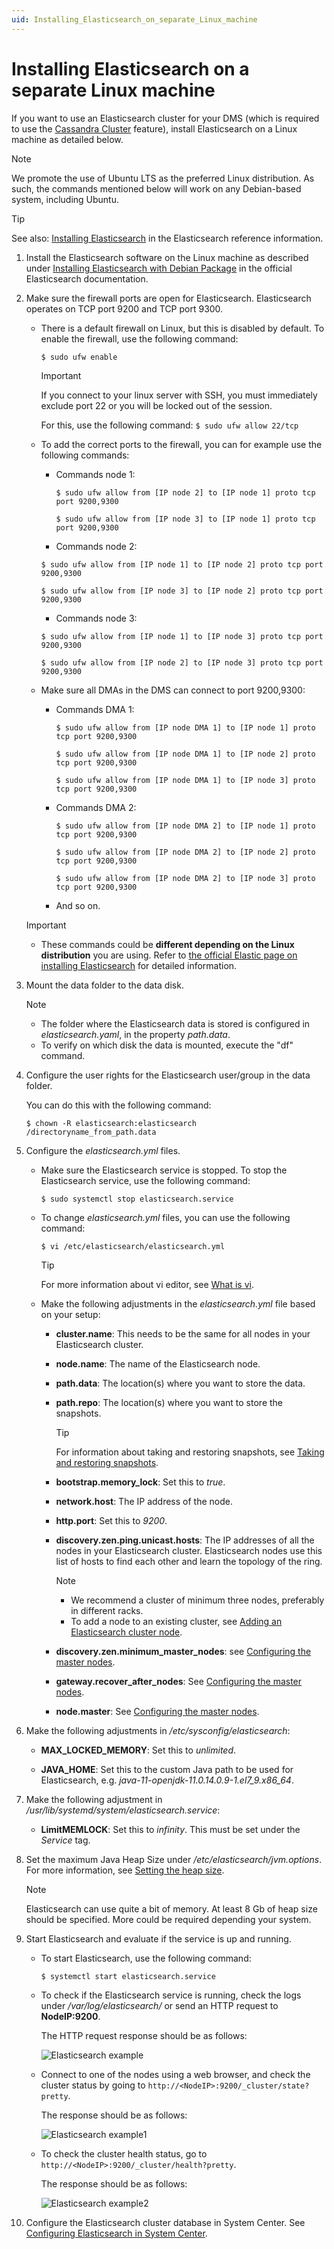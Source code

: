 ```yaml
---
uid: Installing_Elasticsearch_on_separate_Linux_machine
---
```


# Installing Elasticsearch on a separate Linux machine

If you want to use an Elasticsearch cluster for your DMS (which is required to use the [Cassandra Cluster](xref:Migrating_the_general_database_to_a_DMS_Cassandra_cluster) feature), install Elasticsearch on a Linux machine as detailed below.

> [!NOTE]
> We promote the use of Ubuntu LTS as the preferred Linux distribution. As such, the commands mentioned below will work on any Debian-based system, including Ubuntu.

> [!TIP]
> See also: [Installing Elasticsearch](https://www.elastic.co/guide/en/elasticsearch/reference/6.8/install-elasticsearch.html) in the Elasticsearch reference information.

1. Install the Elasticsearch software on  the Linux machine as described under [Installing Elasticsearch with Debian Package](https://www.elastic.co/guide/en/elasticsearch/reference/current/deb.html) in the official Elasticsearch documentation.

1. Make sure the firewall ports are open for Elasticsearch. Elasticsearch operates on TCP port 9200 and TCP port 9300.

   - There is a default firewall on Linux, but this is disabled by default. To enable the firewall, use the following command:

     `$ sudo ufw enable`

     > [!IMPORTANT]
     > If you connect to your linux server with SSH, you must immediately exclude port 22 or you will be locked out of the session.
     >
     > For this, use the following command: `$ sudo ufw allow 22/tcp`

   - To add the correct ports to the firewall, you can for example use the following commands:

      - Commands node 1:

        `$ sudo ufw allow from [IP node 2] to [IP node 1] proto tcp port 9200,9300`

        `$ sudo ufw allow from [IP node 3] to [IP node 1] proto tcp port 9200,9300`

      - Commands node 2:

       `$ sudo ufw allow from [IP node 1] to [IP node 2] proto tcp port 9200,9300`

       `$ sudo ufw allow from [IP node 3] to [IP node 2] proto tcp port 9200,9300`

      - Commands node 3:

       `$ sudo ufw allow from [IP node 1] to [IP node 3] proto tcp port 9200,9300`

       `$ sudo ufw allow from [IP node 2] to [IP node 3] proto tcp port 9200,9300`

   - Make sure all DMAs in the DMS can connect to port 9200,9300:

     - Commands DMA 1:

       `$ sudo ufw allow from [IP node DMA 1] to [IP node 1] proto tcp port 9200,9300`  

       `$ sudo ufw allow from [IP node DMA 1] to [IP node 2] proto tcp port 9200,9300`  

       `$ sudo ufw allow from [IP node DMA 1] to [IP node 3] proto tcp port 9200,9300`  

     - Commands DMA 2:
  
       `$ sudo ufw allow from [IP node DMA 2] to [IP node 1] proto tcp port 9200,9300`  

       `$ sudo ufw allow from [IP node DMA 2] to [IP node 2] proto tcp port 9200,9300`  

       `$ sudo ufw allow from [IP node DMA 2] to [IP node 3] proto tcp port 9200,9300`  

     - And so on.

   > [!IMPORTANT]
   >
   > - These commands could be **different depending on the Linux distribution** you are using. Refer to [the official Elastic page on installing Elasticsearch](https://www.elastic.co/guide/en/elasticsearch/reference/current/install-elasticsearch.html) for detailed information.

1. Mount the data folder to the data disk.

   > [!NOTE]
   >
   > - The folder where the Elasticsearch data is stored is configured in *elasticsearch.yaml*, in the property *path.data*.
   > - To verify on which disk the data is mounted, execute the "df" command.

1. Configure the user rights for the Elasticsearch user/group in the data folder.

   You can do this with the following command:

   `$ chown -R elasticsearch:elasticsearch /directoryname_from_path.data`

1. Configure the *elasticsearch.yml* files.

   - Make sure the Elasticsearch service is stopped. To stop the Elasticsearch service, use the following command:

     `$ sudo systemctl stop elasticsearch.service`

   - To change *elasticsearch.yml* files, you can use the following command:

     `$ vi /etc/elasticsearch/elasticsearch.yml`

     > [!TIP]
     > For more information about vi editor, see [What is vi](https://www.cs.colostate.edu/helpdocs/vi.html).

   - Make the following adjustments in the *elasticsearch.yml* file based on your setup:

     - **cluster.name**: This needs to be the same for all nodes in your Elasticsearch cluster.

     - **node.name**: The name of the Elasticsearch node.

     - **path.data**: The location(s) where you want to store the data.

     - **path.repo**: The location(s) where you want to store the snapshots.

       > [!TIP]
       > For information about taking and restoring snapshots, see [Taking and restoring snapshots](xref:Configuring_Elasticsearch_backups_Windows_Linux).

     - **bootstrap.memory_lock**: Set this to *true*.

     - **network.host**: The IP address of the node.

     - **http.port**: Set this to *9200*.

     - **discovery.zen.ping.unicast.hosts**: The IP addresses of all the nodes in your Elasticsearch cluster. Elasticsearch nodes use this list of hosts to find each other and learn the topology of the ring.

       > [!NOTE]
       >
       > - We recommend a cluster of minimum three nodes, preferably in different racks.
       > - To add a node to an existing cluster, see [Adding an Elasticsearch cluster node](xref:Configuring_Elasticsearch_node_add).

     - **discovery.zen.minimum_master_nodes**: see [Configuring the master nodes](xref:Configuring_master_Elasticsearch_nodes).

     - **gateway.recover_after_nodes**: See [Configuring the master nodes](xref:Configuring_master_Elasticsearch_nodes).

     - **node.master**: See [Configuring the master nodes](xref:Configuring_master_Elasticsearch_nodes).

1. Make the following adjustments in */etc/sysconfig/elasticsearch*:

   - **MAX_LOCKED_MEMORY**: Set this to *unlimited*.

   - **JAVA_HOME**: Set this to the custom Java path to be used for Elasticsearch, e.g. *java-11-openjdk-11.0.14.0.9-1.el7_9.x86_64*.

1. Make the following adjustment in */usr/lib/systemd/system/elasticsearch.service*:

   - **LimitMEMLOCK**: Set this to *infinity*. This must be set under the *Service* tag.

1. Set the maximum Java Heap Size under */etc/elasticsearch/jvm.options*. For more information, see [Setting the heap size](https://www.elastic.co/guide/en/elasticsearch/reference/6.8/heap-size.html).

   > [!NOTE]
   > Elasticsearch can use quite a bit of memory. At least 8 Gb of heap size should be specified. More could be required depending your system.

1. Start Elasticsearch and evaluate if the service is up and running.

   - To start Elasticsearch, use the following command:

     `$ systemctl start elasticsearch.service`

   - To check if the Elasticsearch service is running, check the logs under */var/log/elasticsearch/* or send an HTTP request to **NodeIP:9200**.

     The HTTP request response should be as follows:

     ![Elasticsearch example](~/user-guide/images/Elasticsearch_example.png)

   - Connect to one of the nodes using a web browser, and check the cluster status by going to `http://<NodeIP>:9200/_cluster/state?pretty`.

     The response should be as follows:

     ![Elasticsearch example1](~/user-guide/images/Elasticsearch_example1.png)

   - To check the cluster health status, go to `http://<NodeIP>:9200/_cluster/health?pretty`.

     The response should be as follows:

     ![Elasticsearch example2](~/user-guide/images/Elasticsearch_example2.png)

1. Configure the Elasticsearch cluster database in System Center. See [Configuring Elasticsearch in System Center](xref:Configuring_DataMiner_Indexing).

